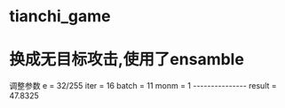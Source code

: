 # tianchi_game
# 换成无目标攻击,使用了ensamble
调整参数 e = 32/255 iter = 16 batch = 11 monm = 1 ---------------  result = 47.8325
